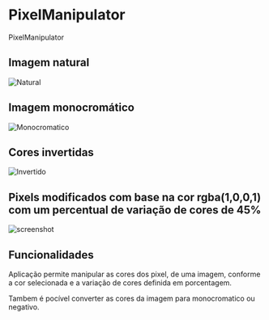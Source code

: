 # PixelManipulator
PixelManipulator

## Imagem natural

![Natural](https://user-images.githubusercontent.com/54293821/115499160-52c4bb80-a245-11eb-83b8-2bbd4f3cd79a.jpeg)

## Imagem monocromático

![Monocromatico](https://user-images.githubusercontent.com/54293821/115499199-6708b880-a245-11eb-8408-102f42d77841.jpeg)

## Cores invertidas

![Invertido](https://user-images.githubusercontent.com/54293821/115499228-7425a780-a245-11eb-9d37-4672c2867842.jpeg)

## Pixels modificados com base na cor rgba(1,0,0,1) com um percentual de variação de cores de 45%

![screenshot](https://user-images.githubusercontent.com/54293821/115498710-73404600-a244-11eb-8224-cb69040dea64.jpeg)

## Funcionalidades

Aplicação permite manipular as cores dos pixel, de uma imagem, conforme a cor selecionada e a variação de cores definida em porcentagem.

Tambem é pocível converter as cores da imagem para monocromatico ou negativo.


